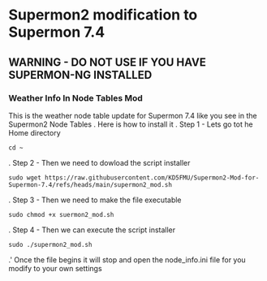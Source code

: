 # Supermon2 modification to Supermon 7.4 #
## WARNING - DO NOT USE IF YOU HAVE SUPERMON-NG INSTALLED ##

### Weather Info In Node Tables Mod ###
This is the weather node table update for Supermon 7.4 like you see in the Supermon2 Node Tables
.
Here is how to install it
.
Step 1 - Lets go tot he Home directory
```
cd ~
```
.
Step 2 - Then we need to dowload the script installer
```
sudo wget https://raw.githubusercontent.com/KD5FMU/Supermon2-Mod-for-Supermon-7.4/refs/heads/main/supermon2_mod.sh
```
.
Step 3 - Then we need to make the file executable
```
sudo chmod +x suermon2_mod.sh
```
.
Step 4 - Then we can execute the script installer
```
sudo ./supermon2_mod.sh
```
.'
Once the file begins it will stop and open the node_info.ini file for you modify to your own settings

